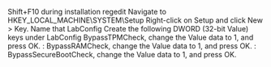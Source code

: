 Shift+F10 during installation
regedit
Navigate to HKEY_LOCAL_MACHINE\SYSTEM\Setup
Right-click on Setup and click New > Key. Name that LabConfig
Create the following DWORD (32-bit Value) keys under LabConfig
BypassTPMCheck, change the Value data to 1, and press OK.
: BypassRAMCheck, change the Value data to 1, and press OK.
: BypassSecureBootCheck, change the Value data to 1, and press OK.
